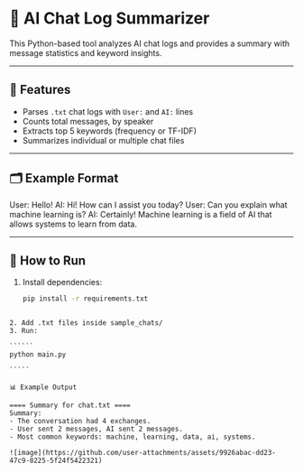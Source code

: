 # 🧠 AI Chat Log Summarizer

This Python-based tool analyzes AI chat logs and provides a summary with message statistics and keyword insights.

---

## 🔧 Features

- Parses `.txt` chat logs with `User:` and `AI:` lines
- Counts total messages, by speaker
- Extracts top 5 keywords (frequency or TF-IDF)
- Summarizes individual or multiple chat files

---

## 🗂 Example Format
User: Hello!
AI: Hi! How can I assist you today?
User: Can you explain what machine learning is?
AI: Certainly! Machine learning is a field of AI that allows systems to learn from data.



---

## 🚀 How to Run

1. Install dependencies:
   ```bash
   pip install -r requirements.txt
``````````

2. Add .txt files inside sample_chats/
3. Run:

``````
python main.py

`````

📊 Example Output

==== Summary for chat.txt ====
Summary:
- The conversation had 4 exchanges.
- User sent 2 messages, AI sent 2 messages.
- Most common keywords: machine, learning, data, ai, systems.

![image](https://github.com/user-attachments/assets/9926abac-dd23-47c9-8225-5f24f5422321)
